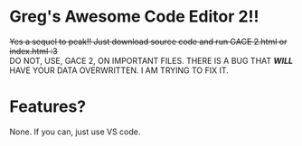 # Greg's Awesome Code Editor 2!!
~~Yes a sequel to peak!! Just download source code and run GACE 2.html or index.html :3~~  
DO NOT, USE, GACE 2, ON IMPORTANT FILES. THERE IS A BUG THAT **_WILL_** HAVE YOUR DATA OVERWRITTEN. I AM TRYING TO FIX IT.
# Features?
None. If you can, just use VS code.
